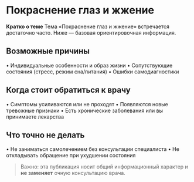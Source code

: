 # Покраснение глаз и жжение

**Кратко о теме**
Тема «Покраснение глаз и жжение» встречается достаточно часто. Ниже — базовая ориентировочная информация.

## Возможные причины
• Индивидуальные особенности и образ жизни
• Сопутствующие состояния (стресс, режим сна/питания)
• Ошибки самодиагностики

## Когда стоит обратиться к врачу
• Симптомы усиливаются или не проходят
• Появляются новые тревожные признаки
• Есть хронические заболевания или вы принимаете лекарства

## Что точно не делать
• Не заниматься самолечением без консультации специалиста
• Не откладывать обращение при ухудшении состояния

> Важно: эта публикация носит общий информационный характер и **не заменяет** очную консультацию врача.
